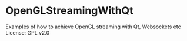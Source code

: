 # OpenGLStreamingWithQt
Examples of how to achieve OpenGL streaming with Qt, Websockets etc
License: GPL v2.0
